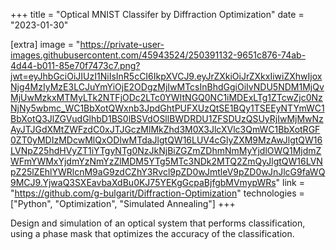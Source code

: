 +++
title = "Optical MNIST Classifer by Diffraction Optimization"
date = "2023-01-30"

[extra]
image = "https://private-user-images.githubusercontent.com/45943524/250391132-9651c876-74ab-4d44-b011-85e70f7473c7.png?jwt=eyJhbGciOiJIUzI1NiIsInR5cCI6IkpXVCJ9.eyJrZXkiOiJrZXkxIiwiZXhwIjoxNjg4MzIyMzE3LCJuYmYiOjE2ODgzMjIwMTcsInBhdGgiOiIvNDU5NDM1MjQvMjUwMzkxMTMyLTk2NTFjODc2LTc0YWItNGQ0NC1iMDExLTg1ZTcwZjc0NzNjNy5wbmc_WC1BbXotQWxnb3JpdGhtPUFXUzQtSE1BQy1TSEEyNTYmWC1BbXotQ3JlZGVudGlhbD1BS0lBSVdOSllBWDRDU1ZFSDUzQSUyRjIwMjMwNzAyJTJGdXMtZWFzdC0xJTJGczMlMkZhd3M0X3JlcXVlc3QmWC1BbXotRGF0ZT0yMDIzMDcwMlQxODIwMTdaJlgtQW16LUV4cGlyZXM9MzAwJlgtQW16LVNpZ25hdHVyZT1iYTgyNTg0NzJkNjBiZGZmZDhmNmMyYjdlOWQ1MjdmZWFmYWMxYjdmYzNmYzZlMDM5YTg5MTc3NDk2MTQ2ZmQyJlgtQW16LVNpZ25lZEhlYWRlcnM9aG9zdCZhY3Rvcl9pZD0wJmtleV9pZD0wJnJlcG9faWQ9MCJ9.YjwaQ3SXEavbaXdBu0KJ75YEKgGcpaBjfgbMVmypWRs"
link = "https://github.com/g-bulgarit/Diffraction-Optimization"
technologies = ["Python", "Optimization", "Simulated Annealing"]
+++

Design and simulation of an optical system that performs classification, using a phase mask that optimizes the accuracy of the classification.